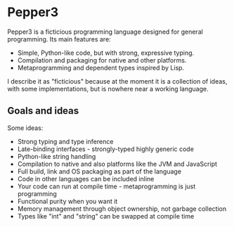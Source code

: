 # Pepper3

Pepper3 is a ficticious programming language designed for general programming.
Its main features are:

- Simple, Python-like code, but with strong, expressive typing.
- Compilation and packaging for native and other platforms.
- Metaprogramming and dependent types inspired by Lisp.

I describe it as "ficticious" because at the moment it is a collection of
ideas, with some implementations, but is nowhere near a working language.

## Goals and ideas

Some ideas:

- Strong typing and type inference
- Late-binding interfaces - strongly-typed highly generic code
- Python-like string handling
- Compilation to native and also platforms like the JVM and JavaScript
- Full build, link and OS packaging as part of the language
- Code in other languages can be included inline
- Your code can run at compile time - metaprogramming is just programming
- Functional purity when you want it
- Memory management through object ownership, not garbage collection
- Types like "int" and "string" can be swapped at compile time
